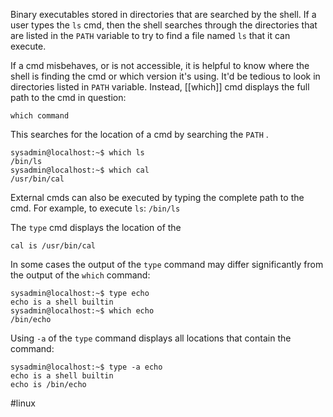 Binary executables stored in directories that are searched by the shell. If a user types the `ls` cmd, then the shell searches through the directories that are listed in the `PATH` variable to try to find a file named `ls` that it can execute. 

If a cmd misbehaves, or is not accessible, it is helpful to know where the shell is finding the cmd or which version it's using. It'd be tedious to look in directories listed in `PATH`  variable. Instead, [[which]]  cmd displays the full path to the cmd in question:

`which command` 

This searches for the location of a cmd by searching the `PATH` .

```Linux
sysadmin@localhost:~$ which ls                                       
/bin/ls                                                               
sysadmin@localhost:~$ which cal                                        
/usr/bin/cal
```


External cmds can also be executed by typing the complete path to the cmd. For example, to execute `ls`:
`/bin/ls`

The `type` cmd displays the location of the 
```sysadmin@localhost :~$ type cal                                      
cal is /usr/bin/cal
```

In some cases the output of the `type` command may differ significantly from the output of the `which` command:
```
sysadmin@localhost:~$ type echo                                     
echo is a shell builtin
sysadmin@localhost:~$ which echo                                        
/bin/echo
```

Using `-a` of the `type` command displays all locations that contain the command:
```
sysadmin@localhost:~$ type -a echo                                      
echo is a shell builtin                                                
echo is /bin/echo
```




#linux 